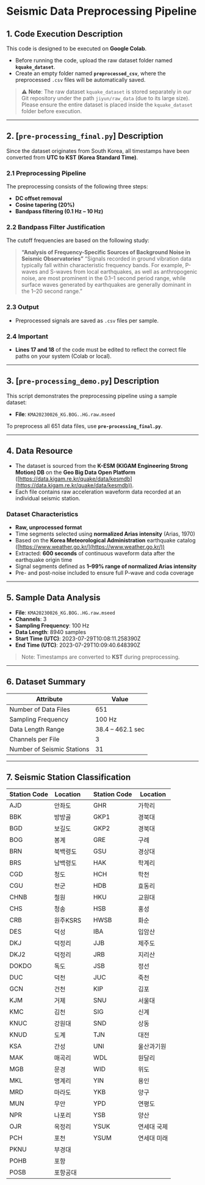 # Seismic Data Preprocessing Pipeline

## 1. Code Execution Description

This code is designed to be executed on **Google Colab**.

* Before running the code, upload the raw dataset folder named **`kquake_dataset`**.
* Create an empty folder named **`preprocessed_csv`**, where the preprocessed `.csv` files will be automatically saved.

> ⚠️ **Note**:
> The raw dataset `kquake_dataset` is stored separately in our Git repository under the path `jiyun/raw_data` (due to its large size).
> Please ensure the entire dataset is placed inside the `kquake_dataset` folder before execution.

---

## 2. \[`pre-processing_final.py`] Description

Since the dataset originates from South Korea, all timestamps have been converted from **UTC to KST (Korea Standard Time)**.

### 2.1 Preprocessing Pipeline

The preprocessing consists of the following three steps:

* **DC offset removal**
* **Cosine tapering (20%)**
* **Bandpass filtering (0.1 Hz – 10 Hz)**

### 2.2 Bandpass Filter Justification

The cutoff frequencies are based on the following study:

> **“Analysis of Frequency-Specific Sources of Background Noise in Seismic Observatories”**
> “Signals recorded in ground vibration data typically fall within characteristic frequency bands.
> For example, P-waves and S-waves from local earthquakes, as well as anthropogenic noise, are most prominent in the 0.1–1 second period range,
> while surface waves generated by earthquakes are generally dominant in the 1–20 second range.”

### 2.3 Output

* Preprocessed signals are saved as `.csv` files per sample.

### 2.4 Important

* **Lines 17 and 18** of the code must be edited to reflect the correct file paths on your system (Colab or local).

---

## 3. \[`pre-processing_demo.py`] Description

This script demonstrates the preprocessing pipeline using a sample dataset:

* **File**: `KMA20230026_KG.BOG..HG.raw.mseed`

To preprocess all 651 data files, use **`pre-processing_final.py`**.

---

## 4. Data Resource

* The dataset is sourced from the **K-ESM (KIGAM Engineering Strong Motion) DB** on the **Geo Big Data Open Platform**
  ([https://data.kigam.re.kr/quake/data/kesmdb](https://data.kigam.re.kr/quake/data/kesmdb)).
* Each file contains raw acceleration waveform data recorded at an individual seismic station.

### Dataset Characteristics

* **Raw, unprocessed format**
* Time segments selected using **normalized Arias intensity** (Arias, 1970)
* Based on the **Korea Meteorological Administration** earthquake catalog ([https://www.weather.go.kr/](https://www.weather.go.kr/))
* Extracted: **600 seconds** of continuous waveform data after the earthquake origin time
* Signal segments defined as **1–99% range of normalized Arias intensity**
* Pre- and post-noise included to ensure full P-wave and coda coverage

---

## 5. Sample Data Analysis

* **File**: `KMA20230026_KG.BOG..HG.raw.mseed`
* **Channels**: 3
* **Sampling Frequency**: 100 Hz
* **Data Length**: 8940 samples
* **Start Time (UTC)**: 2023-07-29T10:08:11.258390Z
* **End Time (UTC)**: 2023-07-29T10:09:40.648390Z

> Note: Timestamps are converted to **KST** during preprocessing.

---

## 6. Dataset Summary

| Attribute                  | Value            |
| -------------------------- | ---------------- |
| Number of Data Files       | 651              |
| Sampling Frequency         | 100 Hz           |
| Data Length Range          | 38.4 – 462.1 sec |
| Channels per File          | 3                |
| Number of Seismic Stations | 31               |

---

## 7. Seismic Station Classification

| Station Code | Location |   | Station Code | Location |
| ------------ | -------- | - | ------------ | -------- |
| AJD          | 안좌도      |   | GHR          | 가학리      |
| BBK          | 방방골      |   | GKP1         | 경북대      |
| BGD          | 보길도      |   | GKP2         | 경북대      |
| BOG          | 봉계       |   | GRE          | 구례       |
| BRN          | 북백령도     |   | GSU          | 경상대      |
| BRS          | 남백령도     |   | HAK          | 학계리      |
| CGD          | 청도       |   | HCH          | 학천       |
| CGU          | 천군       |   | HDB          | 효동리      |
| CHNB         | 철원       |   | HKU          | 교원대      |
| CHS          | 청송       |   | HSB          | 홍성       |
| CRB          | 원주KSRS   |   | HWSB         | 화순       |
| DES          | 덕성       |   | IBA          | 입암산      |
| DKJ          | 덕정리      |   | JJB          | 제주도      |
| DKJ2         | 덕정리      |   | JRB          | 지리산      |
| DOKDO        | 독도       |   | JSB          | 정선       |
| DUC          | 덕천       |   | JUC          | 죽천       |
| GCN          | 건천       |   | KIP          | 김포       |
| KJM          | 거제       |   | SNU          | 서울대      |
| KMC          | 김천       |   | SIG          | 신계       |
| KNUC         | 강원대      |   | SND          | 상동       |
| KNUD         | 도계       |   | TJN          | 대전       |
| KSA          | 간성       |   | UNI          | 울산과기원    |
| MAK          | 매곡리      |   | WDL          | 원달리      |
| MGB          | 문경       |   | WID          | 위도       |
| MKL          | 명계리      |   | YIN          | 용인       |
| MRD          | 마라도      |   | YKB          | 양구       |
| MUN          | 무안       |   | YPD          | 연평도      |
| NPR          | 나포리      |   | YSB          | 양산       |
| OJR          | 옥정리      |   | YSUK         | 연세대 국제   |
| PCH          | 포천       |   | YSUM         | 연세대 미래   |
| PKNU         | 부경대      |   |              |          |
| POHB         | 포항       |   |              |          |
| POSB         | 포항공대     |   |              |          |

